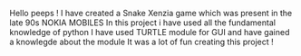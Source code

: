 Hello peeps !
I have created a Snake Xenzia game which was present in the late 90s NOKIA MOBILES
In this project i have used all the fundamental knowledge of python 
I have used TURTLE module for GUI and have gained a knowlegde about the module
It was a lot of fun creating this project !

